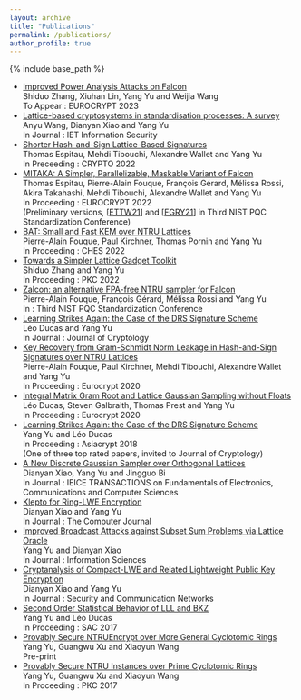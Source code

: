 ```yaml
---
layout: archive
title: "Publications"
permalink: /publications/
author_profile: true
---
```


{% include base_path %}
* [Improved Power Analysis Attacks on Falcon](https://eprint.iacr.org/2023/224)    
   Shiduo Zhang, Xiuhan Lin, Yang Yu and Weijia Wang    
   To Appear : EUROCRYPT 2023    
* [Lattice-based cryptosystems in standardisation processes: A survey](https://ietresearch.onlinelibrary.wiley.com/doi/10.1049/ise2.12101)    
   Anyu Wang, Dianyan Xiao and Yang Yu    
   In Journal : IET Information Security    
* [Shorter Hash-and-Sign Lattice-Based Signatures](https://eprint.iacr.org/2022/785)    
   Thomas Espitau, Mehdi Tibouchi, Alexandre Wallet and Yang Yu    
   In Preceeding : CRYPTO 2022    
* [MITAKA: A Simpler, Parallelizable, Maskable Variant of Falcon](https://eprint.iacr.org/2021/1486)    
   Thomas Espitau, Pierre-Alain Fouque, François Gérard, Mélissa Rossi, Akira Takahashi, Mehdi Tibouchi, Alexandre Wallet and Yang Yu    
   In Proceeding : EUROCRYPT 2022    
   (Preliminary versions, [[ETTW21](https://csrc.nist.gov/CSRC/media/Events/third-pqc-standardization-conference/documents/accepted-papers/espitau-mitaka-pqc2021.pdf)] and [[FGRY21](https://csrc.nist.gov/CSRC/media/Events/third-pqc-standardization-conference/documents/accepted-papers/yang-zalcon-pqc2021.pdf)] in Third NIST PQC Standardization Conference)
* [BAT: Small and Fast KEM over NTRU Lattices](https://eprint.iacr.org/2022/031)    
   Pierre-Alain Fouque, Paul Kirchner, Thomas Pornin and Yang Yu    
   In Proceeding : CHES 2022
* [Towards a Simpler Lattice Gadget Toolkit](https://eprint.iacr.org/2021/1664)    
   Shiduo Zhang and Yang Yu    
   In Proceeding : PKC 2022
* [Zalcon: an alternative FPA-free NTRU sampler for Falcon](https://csrc.nist.gov/CSRC/media/Events/third-pqc-standardization-conference/documents/accepted-papers/yang-zalcon-pqc2021.pdf)    
   Pierre-Alain Fouque, François Gérard, Mélissa Rossi and Yang Yu    
   In : Third NIST PQC Standardization Conference
* [Learning Strikes Again: the Case of the DRS Signature Scheme](https://eprint.iacr.org/2018/294)    
   Léo Ducas and Yang Yu    
   In Journal : Journal of Cryptology
* [Key Recovery from Gram-Schmidt Norm Leakage in Hash-and-Sign Signatures over NTRU Lattices](https://eprint.iacr.org/2019/1180)    
   Pierre-Alain Fouque, Paul Kirchner, Mehdi Tibouchi, Alexandre Wallet and Yang Yu       
   In Proceeding : Eurocrypt 2020
* [Integral Matrix Gram Root and Lattice Gaussian Sampling without Floats](https://eprint.iacr.org/2019/320)    
   Léo Ducas, Steven Galbraith, Thomas Prest and Yang Yu       
   In Proceeding : Eurocrypt 2020
* [Learning Strikes Again: the Case of the DRS Signature Scheme](https://eprint.iacr.org/2018/294)    
   Yang Yu and Léo Ducas        
   In Proceeding : Asiacrypt 2018    
   (One of three top rated papers, invited to Journal of Cryptology)
* [A New Discrete Gaussian Sampler over Orthogonal Lattices](https://search.ieice.org/bin/summary.php?id=e101-a_11_1880)    
   Dianyan Xiao, Yang Yu and Jingguo Bi    
   In Journal : IEICE TRANSACTIONS on Fundamentals of Electronics, Communications and Computer Sciences
* [Klepto for Ring-LWE Encryption](https://academic.oup.com/comjnl/article-abstract/61/8/1228/5035449)  
   Dianyan Xiao and Yang Yu    
   In Journal : The Computer Journal
* [Improved Broadcast Attacks against Subset Sum Problems via Lattice Oracle](https://www.sciencedirect.com/science/article/pii/S0020025518302780)    
   Yang Yu and Dianyan Xiao    
   In Journal : Information Sciences
* [Cryptanalysis of Compact-LWE and Related Lightweight Public Key Encryption](https://www.hindawi.com/journals/scn/2018/4957045/)    
   Dianyan Xiao and Yang Yu    
   In Journal : Security and Communication Networks
* [Second Order Statistical Behavior of LLL and BKZ](https://eprint.iacr.org/2017/730)    
   Yang Yu and Léo Ducas       
   In Proceeding : SAC 2017
*  [Provably Secure NTRUEncrypt over More General Cyclotomic Rings](https://eprint.iacr.org/2017/304)    
   Yang Yu, Guangwu Xu and Xiaoyun Wang    
   Pre-print
* [Provably Secure NTRU Instances over Prime Cyclotomic Rings](https://link.springer.com/chapter/10.1007/978-3-662-54365-8_17)    
   Yang Yu, Guangwu Xu and Xiaoyun Wang    
   In Proceeding : PKC 2017
